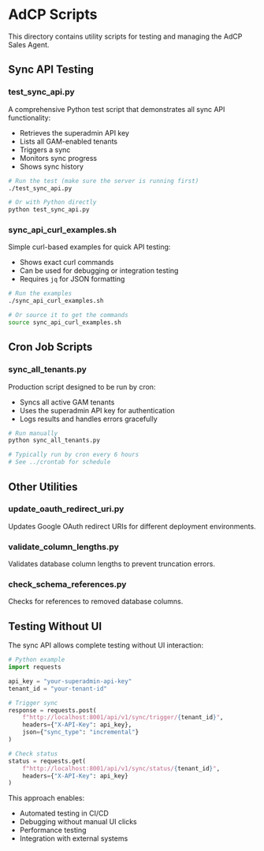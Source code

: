 # AdCP Scripts

This directory contains utility scripts for testing and managing the AdCP Sales Agent.

## Sync API Testing

### test_sync_api.py
A comprehensive Python test script that demonstrates all sync API functionality:
- Retrieves the superadmin API key
- Lists all GAM-enabled tenants
- Triggers a sync
- Monitors sync progress
- Shows sync history

```bash
# Run the test (make sure the server is running first)
./test_sync_api.py

# Or with Python directly
python test_sync_api.py
```

### sync_api_curl_examples.sh
Simple curl-based examples for quick API testing:
- Shows exact curl commands
- Can be used for debugging or integration testing
- Requires `jq` for JSON formatting

```bash
# Run the examples
./sync_api_curl_examples.sh

# Or source it to get the commands
source sync_api_curl_examples.sh
```

## Cron Job Scripts

### sync_all_tenants.py
Production script designed to be run by cron:
- Syncs all active GAM tenants
- Uses the superadmin API key for authentication
- Logs results and handles errors gracefully

```bash
# Run manually
python sync_all_tenants.py

# Typically run by cron every 6 hours
# See ../crontab for schedule
```

## Other Utilities

### update_oauth_redirect_uri.py
Updates Google OAuth redirect URIs for different deployment environments.

### validate_column_lengths.py
Validates database column lengths to prevent truncation errors.

### check_schema_references.py
Checks for references to removed database columns.

## Testing Without UI

The sync API allows complete testing without UI interaction:

```python
# Python example
import requests

api_key = "your-superadmin-api-key"
tenant_id = "your-tenant-id"

# Trigger sync
response = requests.post(
    f"http://localhost:8001/api/v1/sync/trigger/{tenant_id}",
    headers={"X-API-Key": api_key},
    json={"sync_type": "incremental"}
)

# Check status
status = requests.get(
    f"http://localhost:8001/api/v1/sync/status/{tenant_id}",
    headers={"X-API-Key": api_key}
)
```

This approach enables:
- Automated testing in CI/CD
- Debugging without manual UI clicks
- Performance testing
- Integration with external systems